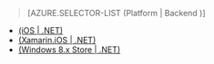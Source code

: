 > [AZURE.SELECTOR-LIST (Platform | Backend )]
- [(iOS | .NET)](../articles/app-service-mobile-dotnet-backend-ios-get-started-push-preview.md)
- [(Xamarin.iOS | .NET)](../articles/app-service-mobile-dotnet-backend-xamarin-ios-get-started-push-preview.md)
- [(Windows 8.x Store | .NET)](../articles/app-service-mobile-dotnet-backend-windows-store-dotnet-get-started-push-preview.md)
